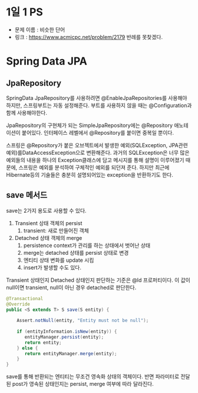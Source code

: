 # 1일 1 PS
 * 문제 이름 : 비슷한 단어
 * 링크 : https://www.acmicpc.net/problem/2179
반례를 못찾겠다.

# Spring Data JPA

## JpaRepository

SpringData JpaRepository를 사용하려면 @EnableJpaRepositories를 사용해야하지만, 스프링부트는 자동 설정해준다. 부트를 사용하지 않을 때는 @Configuration과 함께 사용해야한다.

JpaRepository의 구현체가 되는 SimpleJpaRepository에는 @Repository 애노테이션이 붙어있다. 인터페이스 레벨에서 @Repository를 붙이면 중복일 뿐이다.

스프링은 @Repository가 붙은 오브젝트에서 발생한 예외(SQLException, JPA관련 예외)를DataAccessException으로 변환해준다. 과거의 SQLException은 너무 많은 예외들의 내용을 하나의 Exception클래스에 담고 메시지를 통해 설명이 이루어졌기 때문에, 스프링은 예외를 분석하여 구체적인 예외를 되던져 준다. 하지만 최근에 Hibernate등의 기술들은 충분히 설명되어있는 exception을 반환하기도 한다.

## save 메서드
save는 2가지 용도로 사용할 수 있다.
1. Transient 상태 객체의 persist
	1. transient: 새로 만들어진 객체
2. Detached 상태 객체의 merge
	1. persistence context가 관리를 하는 상태에서 벗어난 상태
	2. merge는 detached 상태를 persist 상태로 변경
	3. 엔티티 상태 변화를 update 시킴
	4. insert가 발생할 수도 있다.

Transient 상태인지 Detached 상태인지 판단하는 기준은 @Id 프로퍼티이다. 이 값이 null이면 transient, null이 아닌 경우 detached로 판단한다.
```java
@Transactional  
@Override  
public <S extends T> S save(S entity) {  
  
    Assert.notNull(entity, "Entity must not be null");  
  
    if (entityInformation.isNew(entity)) {  
       entityManager.persist(entity);  
       return entity;  
    } else {  
       return entityManager.merge(entity);  
    }  
}
```

save를 통해 반환되는 엔티티는 무조건 영속화 상태의 객체이다. 반면 파라미터로 전달된 post가 영속된 상태인지는 persist, merge 여부에 따라 달라진다.